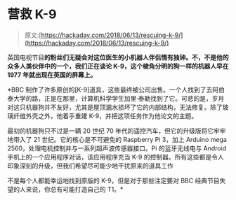 # 营救 K-9

> 原文:[https://hackaday.com/2018/06/13/rescuing-k-9/](https://hackaday.com/2018/06/13/rescuing-k-9/)

英国电视节目**的粉丝们无疑会对这位医生的小机器人伴侣情有独钟。不，不是他的众多人类伙伴中的一个，我们正在谈论 K-9，这个棱角分明的狗一样的机器人早在 1977 年就出现在英国的屏幕上。**

 *BBC 制作了许多原创的[K-9]道具，这些最终被公司出售。一个人找到了去阿伯泰大学的路，正是在那里，计算机科学学生加里·泰勒找到了它。可悲的是，岁月对这只机器狗并不友好，尤其是屋顶漏水损坏了它的内部结构，无法修复。除了玻璃纤维外壳之外，他着手重建 K-9，并把这项任务作为他论文的主题。

最初的机器狗只不过是一辆 20 世纪 70 年代的遥控汽车，但它的升级版将它牢牢地带入了 21 世纪。它的核心是不可避免的 Raspberry Pi 3，加上 Arduino mega 2560，处理电机控制并与一系列超声波传感器接口。Pi 的蓝牙无线电与 Android 手机上的一个应用程序对话，该应用程序充当 K-9 的控制器。所有这些都是令人印象深刻的升级，但我们希望尽可能少地干扰原来的道具工作

不是每个人都能幸运地找到原版的 K-9，但是对于那些注定要对 BBC 经典节目失望的人来说，你总有可能打造自己的 T1。*